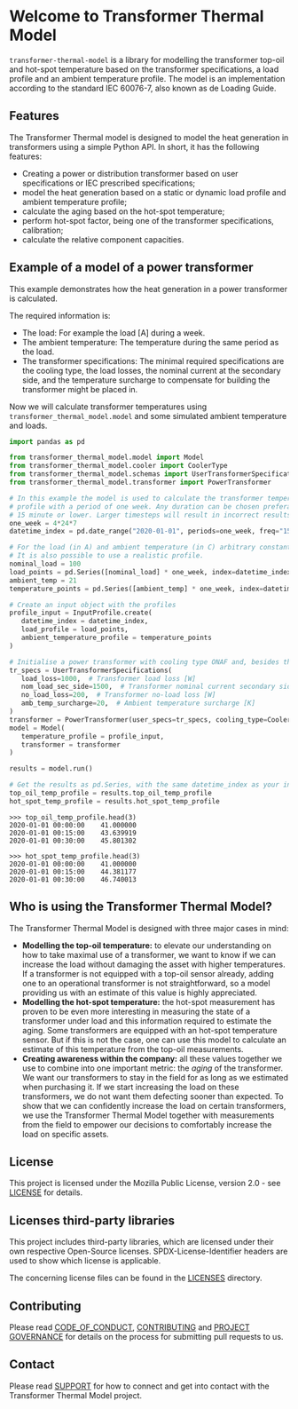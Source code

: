 <!--
SPDX-FileCopyrightText: Contributors to the Transformer Thermal Model project

SPDX-License-Identifier: MPL-2.0
-->

# Welcome to Transformer Thermal Model

`transformer-thermal-model` is a library for modelling the transformer top-oil and
hot-spot temperature based on the transformer specifications, a load profile and an ambient temperature profile.
The model is an implementation according to the standard IEC 60076-7, also known as de Loading Guide.

## Features

The Transformer Thermal model is designed to model the heat generation in transformers using a simple Python API.
In short, it has the following features:

* Creating a power or distribution transformer based on user specifications or IEC prescribed specifications;
* model the heat generation based on a static or dynamic load profile and ambient temperature profile;
* calculate the aging based on the hot-spot temperature;
* perform hot-spot factor, being one of the transformer specifications, calibration;
* calculate the relative component capacities.

## Example of a model of a power transformer

This example demonstrates how the heat generation in a power transformer is calculated.

The required information is:

* The load: For example the load [A] during a week.
* The ambient temperature: The temperature during the same period as the load.
* The transformer specifications: The minimal required specifications are the cooling type, the load losses,
the nominal current at the secondary side, and the temperature surcharge to compensate for building the transformer
might be placed in.

Now we will calculate transformer
temperatures using `transformer_thermal_model.model` and some simulated ambient temperature and loads.

```Python
import pandas as pd

from transformer_thermal_model.model import Model
from transformer_thermal_model.cooler import CoolerType
from transformer_thermal_model.schemas import UserTransformerSpecifications, InputProfile
from transformer_thermal_model.transformer import PowerTransformer

# In this example the model is used to calculate the transformer temperature based on a load and ambient
# profile with a period of one week. Any duration can be chosen preferably with timestamps with an interval of
# 15 minute or lower. Larger timesteps will result in incorrect results but it *is* possible to calculate with them.
one_week = 4*24*7
datetime_index = pd.date_range("2020-01-01", periods=one_week, freq="15min")

# For the load (in A) and ambient temperature (in C) arbitrary constants profiles are chosen.
# It is also possible to use a realistic profile.
nominal_load = 100
load_points = pd.Series([nominal_load] * one_week, index=datetime_index)
ambient_temp = 21
temperature_points = pd.Series([ambient_temp] * one_week, index=datetime_index)

# Create an input object with the profiles
profile_input = InputProfile.create(
   datetime_index = datetime_index,
   load_profile = load_points,
   ambient_temperature_profile = temperature_points
)

# Initialise a power transformer with cooling type ONAF and, besides the mandatory user specifications, default values.
tr_specs = UserTransformerSpecifications(
   load_loss=1000,  # Transformer load loss [W]
   nom_load_sec_side=1500,  # Transformer nominal current secondary side [A]
   no_load_loss=200,  # Transformer no-load loss [W]
   amb_temp_surcharge=20,  # Ambient temperature surcharge [K]
)
transformer = PowerTransformer(user_specs=tr_specs, cooling_type=CoolerType.ONAF)
model = Model(
   temperature_profile = profile_input,
   transformer = transformer
)

results = model.run()

# Get the results as pd.Series, with the same datetime_index as your input.
top_oil_temp_profile = results.top_oil_temp_profile
hot_spot_temp_profile = results.hot_spot_temp_profile
```

```text
>>> top_oil_temp_profile.head(3)
2020-01-01 00:00:00    41.000000
2020-01-01 00:15:00    43.639919
2020-01-01 00:30:00    45.801302

>>> hot_spot_temp_profile.head(3)
2020-01-01 00:00:00    41.000000
2020-01-01 00:15:00    44.381177
2020-01-01 00:30:00    46.740013
```

## Who is using the Transformer Thermal Model?

The Transformer Thermal Model is designed with three major cases in mind:

- **Modelling the top-oil temperature:** to elevate our understanding on how to take maximal use of a transformer,
   we want to know if we can increase the load without damaging the asset with higher temperatures. If a transformer
   is not equipped with a top-oil sensor already, adding one to an operational transformer is not straightforward,
   so a model providing us with an estimate of this value is highly appreciated.
- **Modelling the hot-spot temperature:** the hot-spot measurement has proven to be even more interesting in
   measuring the state of a transformer under load and this information required to estimate the aging.
   Some transformers are equipped with an hot-spot temperature sensor. But if this is not the case, one can use
   this model to calculate an estimate of this temperature from the top-oil measurements.
- **Creating awareness within the company:** all these values together we use to combine into one important metric:
  the _aging_ of the transformer. We want our transformers to stay in the field for as long as we estimated when
  purchasing it. If we start increasing the load on these transformers, we do not want them defecting sooner than
  expected. To show that we can confidently increase the load on certain transformers, we use the Transformer Thermal
  Model together with measurements from the field to empower our decisions to comfortably increase the load on specific
  assets.

## License

This project is licensed under the Mozilla Public License, version 2.0 - see
[LICENSE](https://github.com/alliander-opensource/transformer-thermal-model/blob/main/LICENSE) for details.

## Licenses third-party libraries

This project includes third-party libraries,
which are licensed under their own respective Open-Source licenses.
SPDX-License-Identifier headers are used to show which license is applicable.

The concerning license files can be found in the
[LICENSES](https://github.com/alliander-opensource/transformer-thermal-model/blob/main/LICENSES) directory.

## Contributing

Please read
[CODE_OF_CONDUCT](https://github.com/alliander-opensource/transformer-thermal-model/blob/main/CODE_OF_CONDUCT.md),
[CONTRIBUTING](https://github.com/alliander-opensource/transformer-thermal-model/blob/main/CONTRIBUTING.md)
and
[PROJECT GOVERNANCE](https://github.com/alliander-opensource/transformer-thermal-model/blob/main/GOVERNANCE.md)
for details on the process for submitting pull requests to us.

## Contact

Please read [SUPPORT](https://github.com/alliander-opensource/transformer-thermal-model/blob/main/SUPPORT.md) for how to
connect and get into contact with the Transformer Thermal Model project.
